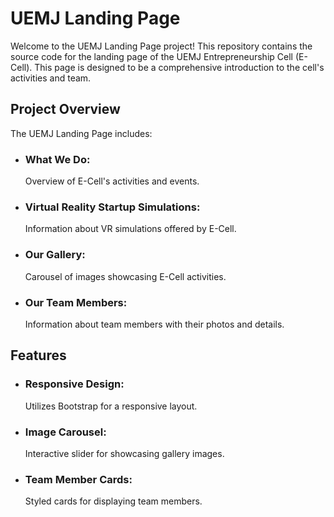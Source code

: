 <h1>UEMJ Landing Page</h1>
<p>Welcome to the UEMJ Landing Page project! This repository contains the source code for the landing page of the UEMJ Entrepreneurship Cell (E-Cell). This page is designed to be a comprehensive introduction to the cell's activities and team.
</p>
<h2>Project Overview</h2>
<p>The UEMJ Landing Page includes:</p>
<ul>
  <li><h3>What We Do:</h3> Overview of E-Cell's activities and events.</li>
  <li><h3>Virtual Reality Startup Simulations:</h3> Information about VR simulations offered by E-Cell.</li>
  <li><h3>Our Gallery:</h3> Carousel of images showcasing E-Cell activities.</li>
  <li><h3>Our Team Members:</h3> Information about team members with their photos and details.</li>
</ul>
<h2>Features</h2>
<ul>
  <li><h3>Responsive Design:</h3> Utilizes Bootstrap for a responsive layout.</li>
  <li><h3>Image Carousel:</h3> Interactive slider for showcasing gallery images.</li>
  <li><h3>Team Member Cards:</h3> Styled cards for displaying team members.</li>
</ul>
